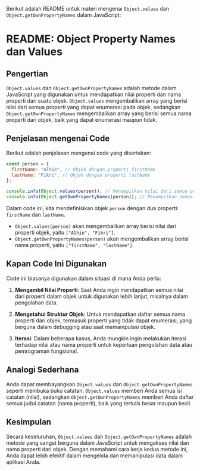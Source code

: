 Berikut adalah README untuk materi mengenai `Object.values` dan `Object.getOwnPropertyNames` dalam JavaScript:

# README: Object Property Names dan Values

## Pengertian

`Object.values` dan `Object.getOwnPropertyNames` adalah metode dalam JavaScript yang digunakan untuk mendapatkan nilai properti dan nama properti dari suatu objek. `Object.values` mengembalikan array yang berisi nilai dari semua properti yang dapat enumerasi pada objek, sedangkan `Object.getOwnPropertyNames` mengembalikan array yang berisi semua nama properti dari objek, baik yang dapat enumerasi maupun tidak.

## Penjelasan mengenai Code

Berikut adalah penjelasan mengenai code yang disertakan:

```javascript
const person = {
  firstName: "Alhie", // Objek dengan properti firstName
  lastName: "Fikri", // Objek dengan properti lastName
};

console.info(Object.values(person)); // Menampilkan nilai dari semua properti dalam objek
console.info(Object.getOwnPropertyNames(person)); // Menampilkan semua nama properti dalam objek
```

Dalam code ini, kita mendefinisikan objek `person` dengan dua properti: `firstName` dan `lastName`.

- `Object.values(person)` akan mengembalikan array berisi nilai dari properti objek, yaitu `["Alhie", "Fikri"]`.
- `Object.getOwnPropertyNames(person)` akan mengembalikan array berisi nama properti, yaitu `["firstName", "lastName"]`.

## Kapan Code Ini Digunakan

Code ini biasanya digunakan dalam situasi di mana Anda perlu:

1. **Mengambil Nilai Properti**: Saat Anda ingin mendapatkan semua nilai dari properti dalam objek untuk digunakan lebih lanjut, misalnya dalam pengolahan data.

2. **Mengetahui Struktur Objek**: Untuk mendapatkan daftar semua nama properti dari objek, termasuk properti yang tidak dapat enumerasi, yang berguna dalam debugging atau saat memanipulasi objek.

3. **Iterasi**: Dalam beberapa kasus, Anda mungkin ingin melakukan iterasi terhadap nilai atau nama properti untuk keperluan pengolahan data atau pemrograman fungsional.

## Analogi Sederhana

Anda dapat membayangkan `Object.values` dan `Object.getOwnPropertyNames` seperti membuka buku catatan. `Object.values` memberi Anda semua isi catatan (nilai), sedangkan `Object.getOwnPropertyNames` memberi Anda daftar semua judul catatan (nama properti), baik yang tertulis besar maupun kecil.

## Kesimpulan

Secara keseluruhan, `Object.values` dan `Object.getOwnPropertyNames` adalah metode yang sangat berguna dalam JavaScript untuk mengakses nilai dan nama properti dari objek. Dengan memahami cara kerja kedua metode ini, Anda dapat lebih efektif dalam mengelola dan memanipulasi data dalam aplikasi Anda.
